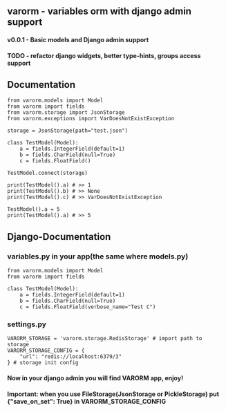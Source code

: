 ## varorm - variables orm with django admin support

#### v0.0.1 - Basic models and Django admin support
#### TODO - refactor django widgets, better type-hints, groups access support
## Documentation

```python3
from varorm.models import Model
from varorm import fields
from varorm.storage import JsonStorage
from varorm.exceptions import VarDoesNotExistException

storage = JsonStorage(path="test.json")

class TestModel(Model):
    a = fields.IntegerField(default=1)
    b = fields.CharField(null=True)
    c = fields.FloatField()

TestModel.connect(storage)

print(TestModel().a) # >> 1
print(TestModel().b) # >> None
print(TestModel().c) # >> VarDoesNotExistException

TestModel().a = 5
print(TestModel().a) # >> 5
```

## Django-Documentation
### variables.py in your app(the same where models.py)
```python3
from varorm.models import Model
from varorm import fields

class TestModel(Model):
    a = fields.IntegerField(default=1)
    b = fields.CharField(null=True)
    c = fields.FloatField(verbose_name="Test C")
```
### settings.py
```python3
VARORM_STORAGE = 'varorm.storage.RedisStorage' # import path to storage
VARORM_STORAGE_CONFIG = {
    "url": "redis://localhost:6379/3"
} # storage init config
```
#### Now in your django admin you will find VARORM app, enjoy!
#### Important: when you use FileStorage(JsonStorage or PickleStorage) put {"save_on_set": True} in VARORM_STORAGE_CONFIG
